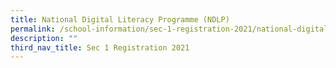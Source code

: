 ```yaml
---
title: National Digital Literacy Programme (NDLP)
permalink: /school-information/sec-1-registration-2021/national-digital-literacy-programme/
description: ""
third_nav_title: Sec 1 Registration 2021
---
```

